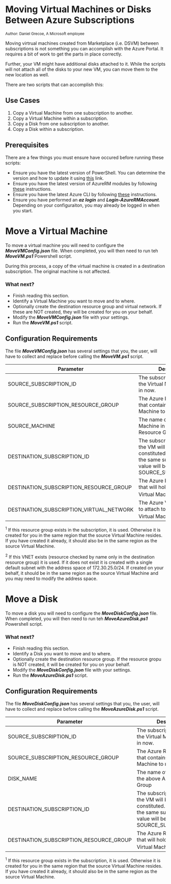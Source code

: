 # Moving Virtual Machines or Disks Between Azure Subscriptions
<sub>Author: Daniel Grecoe, A Microsoft employee</sub>

Moving virtrual machines created from Marketplace (i.e. DSVM) between subscriptions is not something you can accomplish with the Azure Portal. It requires a bit of work to get the parts in place correctly. 

Further, your VM might have additional disks attached to it. While the scripts will not attach all of the disks to your new VM, you can move them to the new location as well. 

There are two scripts that can accomplish this:

## Use Cases ##
1. Copy a Virtual Machine from one subscription to another.
2. Copy a Virtual Machine within a subscription.
3. Copy a Disk from one subscription to another.
4. Copy a Disk within a subscription.

## Prerequisites
There are a few things you must ensure have occured before running these scripts:

* Ensure you have the latest version of PowerShell. You can determine the version and how to update it using [this](https://docs.microsoft.com/en-us/powershell/scripting/install/installing-windows-powershell?view=powershell-6) link. 
* Ensure you have the latest version of AzureRM modules by following [these](https://www.powershellgallery.com/packages/AzureRM/6.13.1) instructions. 
* Ensure you have the latest Azure CLI by following [these](https://docs.microsoft.com/en-us/cli/azure/install-azure-cli?view=azure-cli-latest) instructions.
* Ensure you have performed an ***az login*** and ***Login-AzureRMAccount***. Depending on your configuraiton, you may already be logged in when you start. 

# Move a Virtual Machine
To move a virtual machine you will need to configure the ***MoveVMConfig.json*** file. When completed, you will then need to run teh ***MoveVM.ps1*** Powershell script. 

During this process, a copy of the virtual machine is created in a destination subscription. The original machine is not affected.


### What next? 
- Finish reading this section.
- Identify a Virtual Machine you want to move and to where.
- Optionally create the destination resource group and virtual network. If these are NOT created, they will be created for you on your behalf.
- Modify the ***MoveVMConfig.json*** file with your settings.
- Run the ***MoveVM.ps1*** script.


## Configuration Requirements
The file ***MoveVMConfig.json*** has several settings that you, the user, will have to collect and replace before calling the ***MoveVM.ps1*** script.

|Parameter|Description|
|-------------------|----------------------|
|SOURCE_SUBSCRIPTION_ID|The subscription ID where the Virtual Machine resides in now.|
|SOURCE_SUBSCRIPTION_RESOURCE_GROUP|The Azure Resource Group that contains the Virtual Machine to move.|
|SOURCE_MACHINE|The name of the Virtual Machine in the above Azure Resource Group|
|DESTINATION_SUBSCRIPTION_ID|The subscription ID where the VM will be re-constituted. If copying to the same subscription, this value will be equal to SOURCE_SUBSCRIPTION_ID|
|DESTINATION_SUBSCRIPTION_RESOURCE_GROUP|The Azure Resource Group that will hold the copied Virtual Machine <sup>1</sup>|
|DESTINATION_SUBSCRIPTION_VIRTUAL_NETWORK|The Azure Virtual Network to attach to the copied Virtual Machine <sup>2</sup>|

<sup>1</sup> If this resource group exists in the subscription, it is used. Otherwise it is created for you in the same region that the source Virtual Machine resides. If you have created it already, it should also be in the same region as the source Virtual Machine.

<sup>2</sup> If this VNET exists (resource checked by name only in the destination resource group) it is used. If it does not exist it is created with a single default subnet with the address space of 172.30.25.0/24. If created on your behalf, it should be in the same region as the source Virtual Machine and you may need to modify the address space. 


# Move a Disk
To move a disk you will need to configure the ***MoveDiskConfig.json*** file. When completed, you will then need to run teh ***MoveAzureDisk.ps1*** Powershell script. 


### What next? 
- Finish reading this section.
- Identify a Disk you want to move and to where.
- Optionally create the destination resource group. If the resource gropu is NOT created, it will be created for you on your behalf.
- Modify the ***MoveDiskConfig.json*** file with your settings.
- Run the ***MoveAzureDisk.ps1*** script.


## Configuration Requirements
The file ***MoveDiskConfig.json*** has several settings that you, the user, will have to collect and replace before calling the ***MoveAzureDisk.ps1*** script.

|Parameter|Description|
|-------------------|----------------------|
|SOURCE_SUBSCRIPTION_ID|The subscription ID where the Virtual Machine resides in now.|
|SOURCE_SUBSCRIPTION_RESOURCE_GROUP|The Azure Resource Group that contains the Virtual Machine to move.|
|DISK_NAME|The name of the Disk =in the above Azure Resource Group|
|DESTINATION_SUBSCRIPTION_ID|The subscription ID where the VM will be re-constituted. If copying to the same subscription, this value will be equal to SOURCE_SUBSCRIPTION_ID|
|DESTINATION_SUBSCRIPTION_RESOURCE_GROUP|The Azure Resource Group that will hold the copied Virtual Machine <sup>1</sup>|

<sup>1</sup> If this resource group exists in the subscription, it is used. Otherwise it is created for you in the same region that the source Virtual Machine resides. If you have created it already, it should also be in the same region as the source Virtual Machine.




